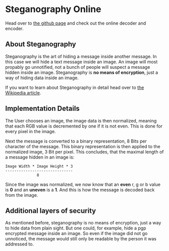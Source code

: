 # Steganography Online

Head over to [the github page](http://steganosaurusrex.github.io) and check out the online decoder and encoder.

## About Steganography

Steganography is the art of hiding a message inside another message. In this case we will hide a text message inside an image.
An image will most propably go unnotified, not a bunch of people will suspect a message hidden inside an image.
Steganography is **no means of encryption**, just a way of hiding data inside an image.

If you want to learn about Steganography in detail head over to [the Wikipedia article](http://en.wikipedia.org/wiki/Steganography).

## Implementation Details

The User chooses an image, the image data is then normalized, meaning that each RGB value is decremented by one if it is not even. 
This is done for every pixel in the image.

Next the message is converted to a binary representation, 8 Bits per character of the message. This binary representation 
is then applied to the normalized image, 3 Bit per pixel. This concludes, that the maximal length of a message hidden in 
an image is:

    Image Width * Image Height * 3
    ------------------------------
                  8

Since the image was normalized, we now know that an **even** r, g or b value is **0** and an **uneven** is a **1**. And this is how the
 message is decoded back from the image.

## Additional layers of security

As mentioned before, steganography is no means of encryption, just a way to hide data from plain sight. But one could, for example,
hide a pgp encrypted message inside an image. So even if the image did not go unnoticed, the message would still only 
be readable by the person it was addressed to.
